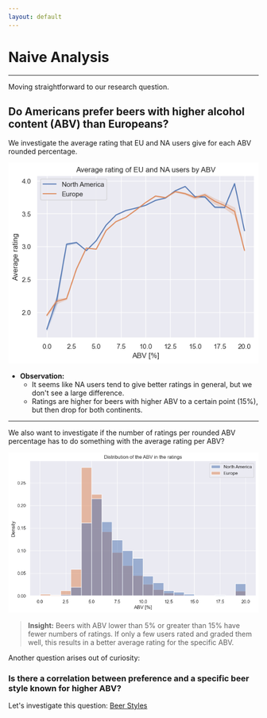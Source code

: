 ```yaml
---
layout: default
---
```


# Naive Analysis

<hr>

Moving straightforward to our research question.

## Do Americans prefer beers with higher alcohol content (ABV) than Europeans?

We investigate the average rating that EU and NA users give for each ABV rounded percentage.

![Average ABV](./plots/Avg_ABV.png)

- **Observation:**
  - It seems like NA users tend to give better ratings in general, but we don't see a large difference.
  - Ratings are higher for beers with higher ABV to a certain point (15%), but then drop for both continents.

<hr>

We also want to investigate if the number of ratings per rounded ABV percentage has to do something with the average rating per ABV?

![Count beers with certain ABV](./plots/abv_distribution.png)

> **Insight:**
> Beers with ABV lower than 5% or greater than 15% have fewer numbers of ratings. If only a few users rated and graded them well, this results in a better average rating for the specific ABV.

Another question arises out of curiosity:

### Is there a correlation between preference and a specific beer style known for higher ABV?

Let's investigate this question: [Beer Styles](/ada-welovepandas-webpage/Beer%20styles)
